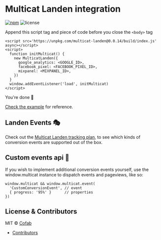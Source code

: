 Multicat Landen integration
==============================

[![npm](https://img.shields.io/npm/v/multicat-landen.svg)](https://www.npmjs.com/package/multicat-landen) ![license](https://img.shields.io/npm/l/multicat-landen.svg) 

Append this script tag and piece of code before you close the `<body>` tag

```
<script src='https://unpkg.com/multicat-landen@0.0.14/build/index.js' async></script>
<script>
  function initMulticat() {
    new MulticatLanden({
      google_analytics: <GOOGLE_ID>,
      facebook_pixel: <FACEBOOK_PIXEL_ID>,
      mixpanel: <MIXPANEL_ID>,
    })
  }
  window.addEventListener('load', initMulticat)
</script>
```

You're done 🎉

[Check the example](https://github.com/cofablab/multicat/blob/master/packages/multicat-landen/example/index.html#L437) for reference.

## Landen Events 🎭

Check out the [Multicat Landen tracking plan](https://github.com/cofablab/multicat/blob/master/packages/multicat-landen/TRACKING_PLAN.md), to see which kinds of conversion events are supported out of the box.

## Custom events api 🛂

If you wish to implement additional conversion events yourself, use the window.multicat instance to dispatch events and pageviews, like so:

```
window.multicat && window.multicat.event(
  'CustomConversionEvent', // event
  { progress: '95%' }      // properties
})
```

## License & Contributors

MIT © [Cofab](https://cofablab.com>)

- [Contributors](https://github.com/cofablab/multicat/graphs/contributors)
